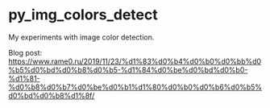 # py_img_colors_detect
My experiments with image color detection.

Blog post: https://www.rame0.ru/2019/11/23/%d1%83%d0%b4%d0%b0%d0%bb%d0%b5%d0%bd%d0%b8%d0%b5-%d1%84%d0%be%d0%bd%d0%b0-%d1%81-%d0%b8%d0%b7%d0%be%d0%b1%d1%80%d0%b0%d0%b6%d0%b5%d0%bd%d0%b8%d1%8f/
